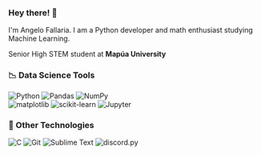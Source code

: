 ### Hey there! 👋
I'm Angelo Fallaria. I am a Python developer and math enthusiast studying Machine Learning.

Senior High STEM student at **Mapúa University**

### 📉 Data Science Tools
![Python](https://img.shields.io/badge/python-%233776AB.svg?style=for-the-badge&logo=python&logoColor=white)
![Pandas](https://img.shields.io/badge/pandas-%23150458.svg?style=for-the-badge&logo=pandas&logoColor=white)
![NumPy](https://img.shields.io/badge/numpy-%23013243.svg?style=for-the-badge&logo=numpy&logoColor=white)<br>
![matplotlib](https://img.shields.io/badge/matplotlib-%23323330.svg?style=for-the-badge&logo=python&logoColor=%23187bb4)
![scikit-learn](https://img.shields.io/badge/scikit--learn-%23e27d08.svg?style=for-the-badge&logo=scikit-learn&logoColor=white)
![Jupyter](https://img.shields.io/badge/-jupyter-%23323330.svg?style=for-the-badge&logo=jupyter&logoColor=%23f37626)

### 🔧 Other Technologies
![C](https://img.shields.io/badge/c-%2300599C.svg?style=for-the-badge&logo=c&logoColor=white)
![Git](https://img.shields.io/badge/git-%23F05033.svg?style=for-the-badge&logo=git&logoColor=white)
![Sublime Text](https://img.shields.io/badge/sublime%20text-%23FF9800.svg?style=for-the-badge&logo=sublime-text&logoColor=white)
![discord.py](https://img.shields.io/badge/discord.py-7289DA?style=for-the-badge&logo=discord&logoColor=white)

